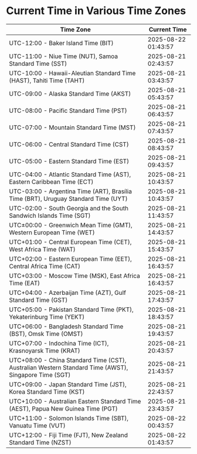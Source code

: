# Current Time in Various Time Zones

| Time Zone | Current Time |
|-----------|--------------|
| UTC-12:00 - Baker Island Time (BIT) | 2025-08-22 01:43:57 |
| UTC-11:00 - Niue Time (NUT), Samoa Standard Time (SST) | 2025-08-21 02:43:57 |
| UTC-10:00 - Hawaii-Aleutian Standard Time (HAST), Tahiti Time (TAHT) | 2025-08-21 03:43:57 |
| UTC-09:00 - Alaska Standard Time (AKST) | 2025-08-21 05:43:57 |
| UTC-08:00 - Pacific Standard Time (PST) | 2025-08-21 06:43:57 |
| UTC-07:00 - Mountain Standard Time (MST) | 2025-08-21 07:43:57 |
| UTC-06:00 - Central Standard Time (CST) | 2025-08-21 08:43:57 |
| UTC-05:00 - Eastern Standard Time (EST) | 2025-08-21 09:43:57 |
| UTC-04:00 - Atlantic Standard Time (AST), Eastern Caribbean Time (ECT) | 2025-08-21 10:43:57 |
| UTC-03:00 - Argentina Time (ART), Brasília Time (BRT), Uruguay Standard Time (UYT) | 2025-08-21 10:43:57 |
| UTC-02:00 - South Georgia and the South Sandwich Islands Time (SGT) | 2025-08-21 11:43:57 |
| UTC±00:00 - Greenwich Mean Time (GMT), Western European Time (WET) | 2025-08-21 14:43:57 |
| UTC+01:00 - Central European Time (CET), West Africa Time (WAT) | 2025-08-21 15:43:57 |
| UTC+02:00 - Eastern European Time (EET), Central Africa Time (CAT) | 2025-08-21 16:43:57 |
| UTC+03:00 - Moscow Time (MSK), East Africa Time (EAT) | 2025-08-21 16:43:57 |
| UTC+04:00 - Azerbaijan Time (AZT), Gulf Standard Time (GST) | 2025-08-21 17:43:57 |
| UTC+05:00 - Pakistan Standard Time (PKT), Yekaterinburg Time (YEKT) | 2025-08-21 18:43:57 |
| UTC+06:00 - Bangladesh Standard Time (BST), Omsk Time (OMST) | 2025-08-21 19:43:57 |
| UTC+07:00 - Indochina Time (ICT), Krasnoyarsk Time (KRAT) | 2025-08-21 20:43:57 |
| UTC+08:00 - China Standard Time (CST), Australian Western Standard Time (AWST), Singapore Time (SGT) | 2025-08-21 21:43:57 |
| UTC+09:00 - Japan Standard Time (JST), Korea Standard Time (KST) | 2025-08-21 22:43:57 |
| UTC+10:00 - Australian Eastern Standard Time (AEST), Papua New Guinea Time (PGT) | 2025-08-21 23:43:57 |
| UTC+11:00 - Solomon Islands Time (SBT), Vanuatu Time (VUT) | 2025-08-22 00:43:57 |
| UTC+12:00 - Fiji Time (FJT), New Zealand Standard Time (NZST) | 2025-08-22 01:43:57 |
